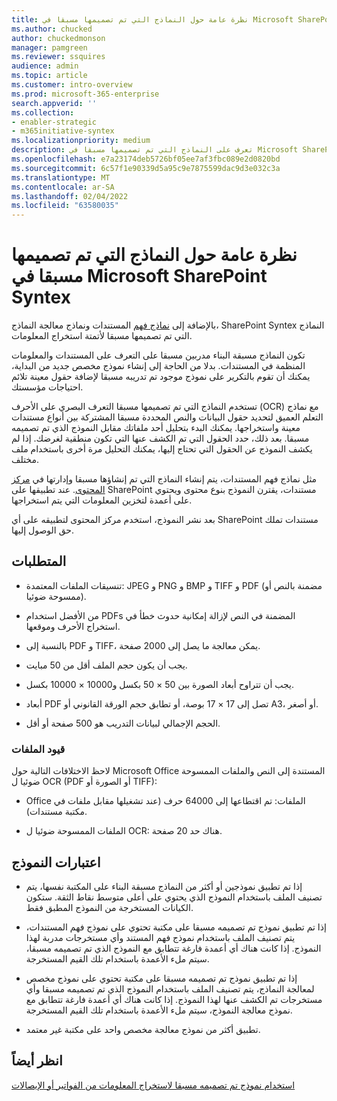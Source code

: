 ```yaml
---
title: نظرة عامة حول النماذج التي تم تصميمها مسبقا في Microsoft SharePoint Syntex
ms.author: chucked
author: chuckedmonson
manager: pamgreen
ms.reviewer: ssquires
audience: admin
ms.topic: article
ms.customer: intro-overview
ms.prod: microsoft-365-enterprise
search.appverid: ''
ms.collection:
- enabler-strategic
- m365initiative-syntex
ms.localizationpriority: medium
description: تعرف على النماذج التي تم تصميمها مسبقا في Microsoft SharePoint Syntex.
ms.openlocfilehash: e7a23174deb5726bf05ee7af3fbc089e2d0820bd
ms.sourcegitcommit: 6c57f1e90339d5a95c9e7875599dac9d3e032c3a
ms.translationtype: MT
ms.contentlocale: ar-SA
ms.lasthandoff: 02/04/2022
ms.locfileid: "63580035"
---
```

# <a name="prebuilt-models-overview-in-microsoft-sharepoint-syntex"></a>نظرة عامة حول النماذج التي تم تصميمها مسبقا في Microsoft SharePoint Syntex

بالإضافة إلى [نماذج فهم](document-understanding-overview.md) المستندات ونماذج معالجة [](form-processing-overview.md)النماذج، SharePoint Syntex النماذج التي تم تصميمها مسبقا لأتمتة استخراج المعلومات.

تكون النماذج مسبقة البناء مدربين مسبقا على التعرف على المستندات والمعلومات المنظمة في المستندات. بدلا من الحاجة إلى إنشاء نموذج مخصص جديد من البداية، يمكنك أن تقوم بالتكرير على نموذج موجود تم تدريبه مسبقا لإضافة حقول معينة تلائم احتياجات مؤسستك. 

تستخدم النماذج التي تم تصميمها مسبقا التعرف البصري على الأحرف (OCR) مع نماذج التعلم العميق لتحديد حقول البيانات والنص المحددة مسبقا المشتركة بين أنواع مستندات معينة واستخراجها. يمكنك البدء بتحليل أحد ملفاتك مقابل النموذج الذي تم تصميمه مسبقا. بعد ذلك، حدد الحقول التي تم الكشف عنها التي تكون منطقية لغرضك. إذا لم يكشف النموذج عن الحقول التي تحتاج إليها، يمكنك التحليل مرة أخرى باستخدام ملف مختلف.

مثل نماذج فهم المستندات، يتم إنشاء النماذج التي تم إنشاؤها مسبقا وإدارتها في [مركز المحتوى](create-a-content-center.md). عند تطبيقها على SharePoint مستندات، يقترن النموذج بنوع محتوى ويحتوي على أعمدة لتخزين المعلومات التي يتم استخراجها. 

بعد نشر النموذج، استخدم مركز المحتوى لتطبيقه على أي SharePoint مستندات تملك حق الوصول إليها.  

## <a name="requirements"></a>المتطلبات

- تنسيقات الملفات المعتمدة: JPEG و PNG و BMP و TIFF و PDF (مضمنة بالنص أو ممسوحة ضوئيا).

- من الأفضل استخدام PDFs المضمنة في النص لإزالة إمكانية حدوث خطأ في استخراج الأحرف وموقعها.

- بالنسبة إلى PDF و TIFF، يمكن معالجة ما يصل إلى 2000 صفحة.

- يجب أن يكون حجم الملف أقل من 50 مبايت.

- يجب أن تتراوح أبعاد الصورة بين 50 × 50 بكسل و10000 × 10000 بكسل.

- أبعاد PDF تصل إلى 17 × 17 بوصة، أو تطابق حجم الورقة القانوني أو A3، أو أصغر.

- الحجم الإجمالي لبيانات التدريب هو 500 صفحة أو أقل.

### <a name="file-limitations"></a>قيود الملفات

لاحظ الاختلافات التالية حول Microsoft Office المستندة إلى النص والملفات الممسوحة ضوئيا ل OCR (PDF أو الصورة أو TIFF):

- Office الملفات: تم اقتطاعها إلى 64000 حرف (عند تشغيلها مقابل ملفات في مكتبة مستندات).

- الملفات الممسوحة ضوئيا ل OCR: هناك حد 20 صفحة.  

## <a name="model-considerations"></a>اعتبارات النموذج

- إذا تم تطبيق نموذجين أو أكثر من النماذج مسبقة البناء على المكتبة نفسها، يتم تصنيف الملف باستخدام النموذج الذي يحتوي على أعلى متوسط نقاط الثقة. ستكون الكيانات المستخرجة من النموذج المطبق فقط.

- إذا تم تطبيق نموذج تم تصميمه مسبقا على مكتبة تحتوي على نموذج فهم المستندات، يتم تصنيف الملف باستخدام نموذج فهم المستند وأي مستخرجات مدربة لهذا النموذج. إذا كانت هناك أي أعمدة فارغة تتطابق مع النموذج الذي تم تصميمه مسبقا، سيتم ملء الأعمدة باستخدام تلك القيم المستخرجة.

- إذا تم تطبيق نموذج تم تصميمه مسبقا على مكتبة تحتوي على نموذج مخصص لمعالجة النماذج، يتم تصنيف الملف باستخدام النموذج الذي تم تصميمه مسبقا وأي مستخرجات تم الكشف عنها لهذا النموذج. إذا كانت هناك أي أعمدة فارغة تتطابق مع نموذج معالجة النموذج، سيتم ملء الأعمدة باستخدام تلك القيم المستخرجة.

- تطبيق أكثر من نموذج معالجة مخصص واحد على مكتبة غير معتمد.


## <a name="see-also"></a>انظر أيضاً

[استخدام نموذج تم تصميمه مسبقا لاستخراج المعلومات من الفواتير أو الإيصالات](prebuilt-overview.md)
 

